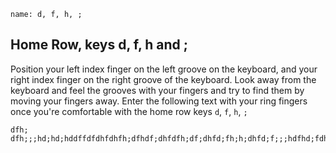```ngMeta
name: d, f, h, ;
```

## Home Row, keys d, f, h and ;

Position your left index finger on the left groove on the keyboard, and your right index finger on the right groove of the keyboard. Look away from the keyboard and feel the grooves with your fingers and try to find them by moving your fingers away.
Enter the following text with your ring fingers once you're comfortable with the home row keys `d`, `f`, `h`, `;`


```practicetyping
dfh;
dfh;;;hd;hd;hddffdfdhfdhfh;dfhdf;dhfdfh;df;dhfd;fh;h;dhfd;f;;;hdfhd;fdhf;dh;;;fdfhdf;dh;hdf;;;dfd;;;fdhhhhfd;
```